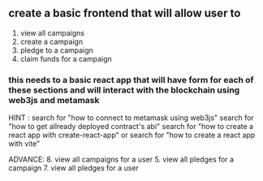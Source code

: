 ## create a basic frontend that will allow user to

1. view all campaigns
2. create a campaign
3. pledge to a campaign
4. claim funds for a campaign

### this needs to a basic react app that will have form for each of these sections and will interact with the blockchain using web3js and metamask

HINT : search for "how to connect to metamask using web3js"
search for "how to get allready deployed contract's abi"
search for "how to create a react app with create-react-app" or search for "how to create a react app with vite"

ADVANCE: 8. view all campaigns for a user 5. view all pledges for a campaign 7. view all pledges for a user
